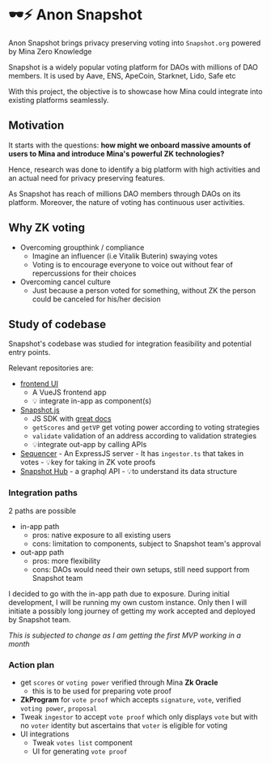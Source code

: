 # 🕶⚡ Anon Snapshot
Anon Snapshot brings privacy preserving voting into `Snapshot.org` powered by Mina Zero Knowledge

Snapshot is a widely popular voting platform for DAOs with millions of DAO members. It is used by Aave, ENS, ApeCoin, Starknet, Lido, Safe etc

With this project, the objective is to showcase how Mina could integrate into existing platforms seamlessly.

## Motivation
It starts with the questions: **how might we onboard massive amounts of users to Mina and introduce Mina's powerful ZK technologies?**

Hence, research was done to identify a big platform with high activities and an actual need for privacy preserving features.

As Snapshot has reach of millions DAO members through DAOs on its platform. Moreover,  the nature of voting has continuous user activities.

## Why ZK voting
- Overcoming groupthink / compliance
	- Imagine an influencer (i.e Vitalik Buterin) swaying votes
	- Voting is to encourage everyone to voice out without fear of repercussions for their choices
- Overcoming cancel culture
	- Just because a person voted for something, without ZK the person could be canceled for his/her decision

## Study of codebase
Snapshot's codebase was studied for integration feasibility and potential entry points.

Relevant repositories are:
- [frontend UI](https://github.com/snapshot-labs/snapshot)
	- A VueJS frontend app
	- 💡 integrate in-app as component(s)
- [Snapshot.js](https://github.com/snapshot-labs/snapshot.js)
	- JS SDK with [great docs](https://docs.snapshot.org/tools/snapshot.js)
	- `getScores` and `getVP` get voting power according to voting strategies
	- `validate` validation of an address according to validation strategies
	- 💡integrate out-app by calling APIs
- [Sequencer](https://github.com/snapshot-labs/snapshot-sequencer)
		- An ExpressJS server
		- It has `ingestor.ts` that takes in votes
		- 💡key for taking in ZK vote proofs
- [Snapshot Hub](https://github.com/snapshot-labs/snapshot-hub)
		- a graphql API
		- 💡to understand its data structure

### Integration paths
2 paths are possible
- in-app path
	- pros: native exposure to all existing users
	- cons: limitation to components, subject to Snapshot team's approval
- out-app path
	- pros: more flexibility
	- cons: DAOs would need their own setups, still need support from Snapshot team

I decided to go with the in-app path due to exposure. During initial development, I will be running my own custom instance. Only then I will initiate a possibly long journey of getting my work accepted and deployed by Snapshot team.

_This is subjected to change as I am getting the first MVP working in a month_

### Action plan
- get `scores` or `voting power` verified through Mina **Zk Oracle**
	- this is to be used for preparing vote proof
- **ZkProgram** for `vote proof` which accepts `signature`, `vote`, verified `voting power`, `proposal`
- Tweak `ingestor` to accept `vote proof` which only displays `vote` but with no `voter` identity but ascertains that `voter` is eligible for voting
- UI integrations
	- Tweak `votes list` component
	- UI for generating `vote proof`